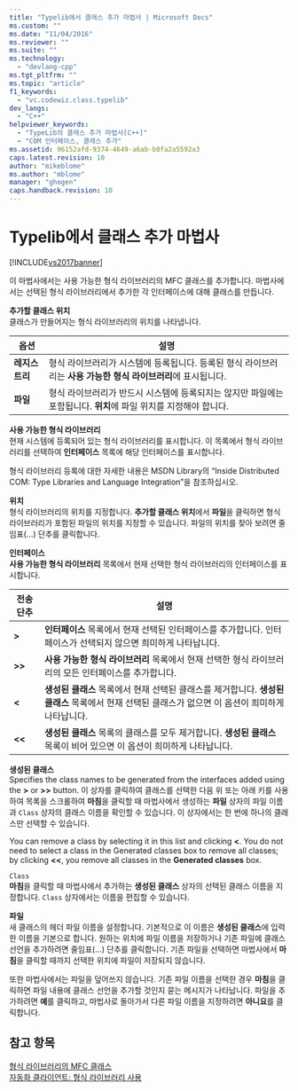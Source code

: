 ```yaml
---
title: "Typelib에서 클래스 추가 마법사 | Microsoft Docs"
ms.custom: ""
ms.date: "11/04/2016"
ms.reviewer: ""
ms.suite: ""
ms.technology: 
  - "devlang-cpp"
ms.tgt_pltfrm: ""
ms.topic: "article"
f1_keywords: 
  - "vc.codewiz.class.typelib"
dev_langs: 
  - "C++"
helpviewer_keywords: 
  - "TypeLib의 클래스 추가 마법사[C++]"
  - "COM 인터페이스, 클래스 추가"
ms.assetid: 96152afd-9374-4649-a6ab-b0fa2a5592a3
caps.latest.revision: 10
author: "mikeblome"
ms.author: "mblome"
manager: "ghogen"
caps.handback.revision: 10
---
```

# Typelib에서 클래스 추가 마법사
[!INCLUDE[vs2017banner](../../assembler/inline/includes/vs2017banner.md)]

이 마법사에서는 사용 가능한 형식 라이브러리의 MFC 클래스를 추가합니다.  마법사에서는 선택된 형식 라이브러리에서 추가한 각 인터페이스에 대해 클래스를 만듭니다.  
  
 **추가할 클래스 위치**  
 클래스가 만들어지는 형식 라이브러리의 위치를 나타냅니다.  
  
|옵션|설명|  
|--------|--------|  
|**레지스트리**|형식 라이브러리가 시스템에 등록됩니다.  등록된 형식 라이브러리는 **사용 가능한 형식 라이브러리**에 표시됩니다.|  
|**파일**|형식 라이브러리가 반드시 시스템에 등록되지는 않지만 파일에는 포함됩니다.  **위치**에 파일 위치를 지정해야 합니다.|  
  
 **사용 가능한 형식 라이브러리**  
 현재 시스템에 등록되어 있는 형식 라이브러리를 표시합니다.  이 목록에서 형식 라이브러리를 선택하여 **인터페이스** 목록에 해당 인터페이스를 표시합니다.  
  
 형식 라이브러리 등록에 대한 자세한 내용은 MSDN Library의 “Inside Distributed COM: Type Libraries and Language Integration”을 참조하십시오.  
  
 **위치**  
 형식 라이브러리의 위치를 지정합니다.  **추가할 클래스 위치**에서 **파일**을 클릭하면 형식 라이브러리가 포함된 파일의 위치를 지정할 수 있습니다.  파일의 위치를 찾아 보려면 줄임표\(...\) 단추를 클릭합니다.  
  
 **인터페이스**  
 **사용 가능한 형식 라이브러리** 목록에서 현재 선택한 형식 라이브러리의 인터페이스를 표시합니다.  
  
|전송 단추|설명|  
|-----------|--------|  
|**\>**|**인터페이스** 목록에서 현재 선택된 인터페이스를 추가합니다.  인터페이스가 선택되지 않으면 희미하게 나타납니다.|  
|**\>\>**|**사용 가능한 형식 라이브러리** 목록에서 현재 선택한 형식 라이브러리의 모든 인터페이스를 추가합니다.|  
|**\<**|**생성된 클래스** 목록에서 현재 선택된 클래스를 제거합니다.  **생성된 클래스** 목록에서 현재 선택된 클래스가 없으면 이 옵션이 희미하게 나타납니다.|  
|**\<\<**|**생성된 클래스** 목록의 클래스를 모두 제거합니다.  **생성된 클래스** 목록이 비어 있으면 이 옵션이 희미하게 나타납니다.|  
  
 **생성된 클래스**  
 Specifies the class names to be generated from the interfaces added using the **\>** or **\>\>** button.  이 상자를 클릭하여 클래스를 선택한 다음 위 또는 아래 키를 사용하여 목록을 스크롤하여 **마침**을 클릭할 때 마법사에서 생성하는 **파일** 상자의 파일 이름과 `Class` 상자의 클래스 이름을 확인할 수 있습니다.  이 상자에서는 한 번에 하나의 클래스만 선택할 수 있습니다.  
  
 You can remove a class by selecting it in this list and clicking **\<**.  You do not need to select a class in the Generated classes box to remove all classes; by clicking **\<\<**, you remove all classes in the **Generated classes** box.  
  
 `Class`  
 **마침**을 클릭할 때 마법사에서 추가하는 **생성된 클래스** 상자의 선택된 클래스 이름을 지정합니다.  `Class` 상자에서는 이름을 편집할 수 있습니다.  
  
 **파일**  
 새 클래스의 헤더 파일 이름을 설정합니다.  기본적으로 이 이름은 **생성된 클래스**에 입력한 이름을 기본으로 합니다.  원하는 위치에 파일 이름을 저장하거나 기존 파일에 클래스 선언을 추가하려면 줄임표\(...\) 단추를 클릭합니다.  기존 파일을 선택하면 마법사에서 **마침**을 클릭할 때까지 선택한 위치에 파일이 저장되지 않습니다.  
  
 또한 마법사에서는 파일을 덮어쓰지 않습니다.  기존 파일 이름을 선택한 경우 **마침**을 클릭하면 파일 내용에 클래스 선언을 추가할 것인지 묻는 메시지가 나타납니다.  파일을 추가하려면 **예**를 클릭하고, 마법사로 돌아가서 다른 파일 이름을 지정하려면 **아니요**를 클릭합니다.  
  
## 참고 항목  
 [형식 라이브러리의 MFC 클래스](../../mfc/reference/adding-an-mfc-class-from-a-type-library.md)   
 [자동화 클라이언트: 형식 라이브러리 사용](../../mfc/automation-clients-using-type-libraries.md)